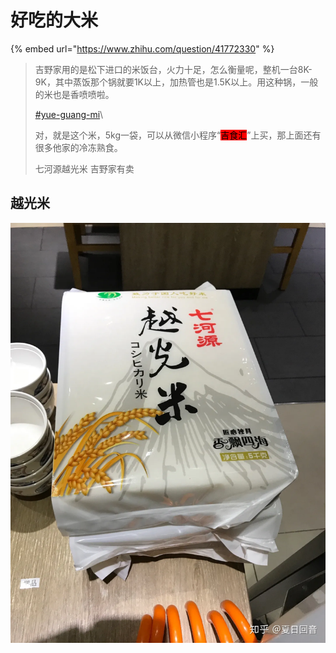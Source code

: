 # 好吃的大米

{% embed url="https://www.zhihu.com/question/41772330" %}

> 吉野家用的是松下进口的米饭台，火力十足，怎么衡量呢，整机一台8K-9K，其中蒸饭那个锅就要1K以上，加热管也是1.5K以上。用这种锅，一般的米也是香喷喷啦。
>
>
>
> [#yue-guang-mi](hao-chi-de-da-mi.md#yue-guang-mi "mention")\
>
>
> 对，就是这个米，5kg一袋，可以从微信小程序“<mark style="background-color:red;">吉食汇</mark>”上买，那上面还有很多他家的冷冻熟食。
>
> 七河源越光米 吉野家有卖
>
>





## 越光米

<img src="../../.gitbook/assets/image (8).png" alt="" data-size="original">
